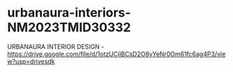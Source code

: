 # urbanaura-interiors-NM2023TMID30332


URBANAURA INTERIOR DESIGN - https://drive.google.com/file/d/1otzUCjlBCsD2O8yYeNr0Om61fc6ag4P3/view?usp=drivesdk
